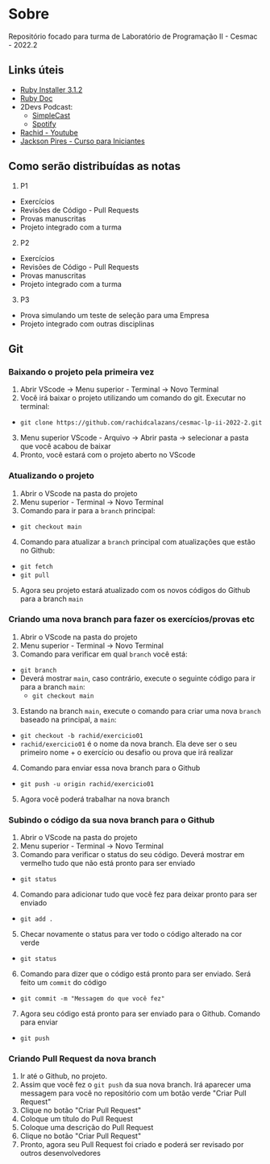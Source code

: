 # Sobre

Repositório focado para turma de Laboratório de Programação II - Cesmac - 2022.2

## Links úteis
- [Ruby Installer 3.1.2](https://github.com/oneclick/rubyinstaller2/releases/download/RubyInstaller-3.1.2-1/rubyinstaller-devkit-3.1.2-1-x64.exe)
- [Ruby Doc](https://ruby-doc.org/)
- 2Devs Podcast:
  - [SimpleCast](https://2devs.simplecast.com/)
  - [Spotify](https://open.spotify.com/show/5PhTDolt2xc9gne9AAUaPL)
- [Rachid - Youtube](https://www.youtube.com/channel/UCvsfG5lPPS4ehw42HhQYPYw)
- [Jackson Pires - Curso para Iniciantes](https://youtube.com/playlist?list=PLe3LRfCs4go-mkvHRMSXEOG-HDbzesyaP)

## Como serão distribuídas as notas

1. P1
  - Exercícios
  - Revisões de Código - Pull Requests
  - Provas manuscritas
  - Projeto integrado com a turma
2. P2
  - Exercícios
  - Revisões de Código - Pull Requests
  - Provas manuscritas
  - Projeto integrado com a turma
3. P3
  - Prova simulando um teste de seleção para uma Empresa
  - Projeto integrado com outras disciplinas

## Git

### Baixando o projeto pela primeira vez

1. Abrir VScode -> Menu superior - Terminal -> Novo Terminal
2. Você irá baixar o projeto utilizando um comando do git. Executar no terminal:
  - `git clone https://github.com/rachidcalazans/cesmac-lp-ii-2022-2.git`
3. Menu superior VScode - Arquivo -> Abrir pasta -> selecionar a pasta que você acabou de baixar
4. Pronto, você estará com o projeto aberto no VScode

### Atualizando o projeto

1. Abrir o VScode na pasta do projeto
2. Menu superior - Terminal -> Novo Terminal
3. Comando para ir para a `branch` principal:
  - `git checkout main`
4. Comando para atualizar a `branch` principal com atualizações que estão no Github:
  - `git fetch`
  - `git pull`
5. Agora seu projeto estará atualizado com os novos códigos do Github para a branch `main`

### Criando uma nova branch para fazer os exercícios/provas etc

1. Abrir o VScode na pasta do projeto
2. Menu superior - Terminal -> Novo Terminal
3. Comando para verificar em qual `branch` você está:
  - `git branch`
  - Deverá mostrar `main`, caso contrário, execute o seguinte código para ir para a branch `main`:
    - `git checkout main`
3. Estando na branch `main`, execute o comando para criar uma nova `branch` baseado na principal, a `main`:
  - `git checkout -b rachid/exercicio01`
  - `rachid/exercicio01` é o nome da nova branch. Ela deve ser o seu primeiro nome + o exercício ou desafio ou prova que irá realizar
4. Comando para enviar essa nova branch para o Github
  - `git push -u origin rachid/exercicio01`
5. Agora você poderá trabalhar na nova branch

### Subindo o código da sua nova branch para o Github

1. Abrir o VScode na pasta do projeto
2. Menu superior - Terminal -> Novo Terminal
3. Comando para verificar o status do seu código. Deverá mostrar em vermelho tudo que não está pronto para ser enviado
  - `git status`
4. Comando para adicionar tudo que você fez para deixar pronto para ser enviado
  - `git add .`
5. Checar novamente o status para ver todo o código alterado na cor verde
  - `git status`
6. Comando para dizer que o código está pronto para ser enviado. Será feito um `commit` do código
  - `git commit -m "Messagem do que você fez"`
7. Agora seu código está pronto para ser enviado para o Github. Comando para enviar
  - `git push`

### Criando Pull Request da nova branch

1. Ir até o Github, no projeto.
2. Assim que você fez o `git push` da sua nova branch. Irá aparecer uma messagem para você no repositório com um botão verde "Criar Pull Request"
3. Clique no botão "Criar Pull Request"
4. Coloque um título do Pull Request
5. Coloque uma descrição do Pull Request
6. Clique no botão  "Criar Pull Request"
7. Pronto, agora seu Pull Request foi criado e poderá ser revisado por outros desenvolvedores
